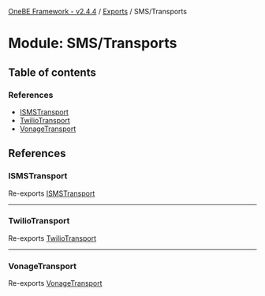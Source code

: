 [OneBE Framework - v2.4.4](../README.md) / [Exports](../modules.md) / SMS/Transports

# Module: SMS/Transports

## Table of contents

### References

- [ISMSTransport](SMS_Transports.md#ismstransport)
- [TwilioTransport](SMS_Transports.md#twiliotransport)
- [VonageTransport](SMS_Transports.md#vonagetransport)

## References

### ISMSTransport

Re-exports [ISMSTransport](../interfaces/SMS_Transports_ISMSTransport.ISMSTransport.md)

___

### TwilioTransport

Re-exports [TwilioTransport](../classes/SMS_Transports_TwilioTransport.TwilioTransport.md)

___

### VonageTransport

Re-exports [VonageTransport](../classes/SMS_Transports_VonageTransport.VonageTransport.md)
